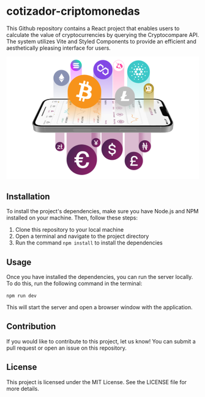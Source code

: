 # cotizador-criptomonedas
This Github repository contains a React project that enables users to calculate the value of cryptocurrencies by querying the Cryptocompare API. The system utilizes Vite and Styled Components to provide an efficient and aesthetically pleasing interface for users.

![Logo cotizador-criptomonedas](src/assets/imagen-criptos.png)

## Installation

To install the project's dependencies, make sure you have Node.js and NPM installed on your machine. Then, follow these steps:

1. Clone this repository to your local machine
2. Open a terminal and navigate to the project directory
3. Run the command `npm install` to install the dependencies

## Usage

Once you have installed the dependencies, you can run the server locally. To do this, run the following command in the terminal:

`npm run dev`

This will start the server and open a browser window with the application.
## Contribution

If you would like to contribute to this project, let us know! You can submit a pull request or open an issue on this repository.

## License

This project is licensed under the MIT License. See the LICENSE file for more details.
